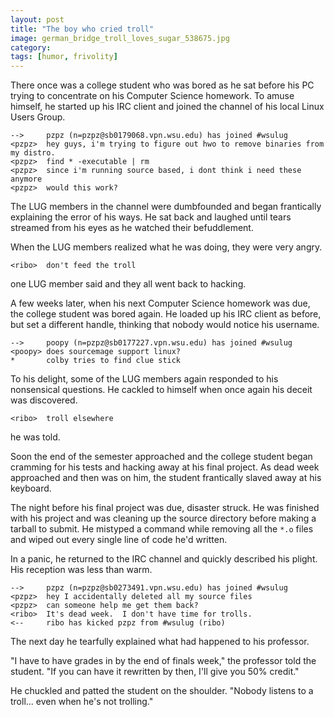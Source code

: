 ```yaml
---
layout: post
title: "The boy who cried troll"
image: german_bridge_troll_loves_sugar_538675.jpg
category:
tags: [humor, frivolity]
---
```

There once was a college student who was bored as he sat before his PC trying to
concentrate on his Computer Science homework. To amuse himself, he started up
his IRC client and joined the channel of his local Linux Users Group.

```
-->     pzpz (n=pzpz@sb0179068.vpn.wsu.edu) has joined #wsulug
<pzpz>  hey guys, i'm trying to figure out hwo to remove binaries from my distro.
<pzpz>  find * -executable | rm
<pzpz>  since i'm running source based, i dont think i need these anymore
<pzpz>  would this work?
```

The LUG members in the channel were dumbfounded and began frantically explaining
the error of his ways. He sat back and laughed until tears streamed from his
eyes as he watched their befuddlement.

When the LUG members realized what he was doing, they were very angry.

```
<ribo>  don't feed the troll
```

one LUG member said and they all went back to hacking.

A few weeks later, when his next Computer Science homework was due, the college
student was bored again. He loaded up his IRC client as before, but set a
different handle, thinking that nobody would notice his username.

```
-->     poopy (n=pzpz@sb0177227.vpn.wsu.edu) has joined #wsulug
<poopy> does sourcemage support linux?
*       colby tries to find clue stick
```

To his delight, some of the LUG members again responded to his nonsensical
questions. He cackled to himself when once again his deceit was discovered.

```
<ribo>  troll elsewhere
```

he was told.

Soon the end of the semester approached and the college student began cramming
for his tests and hacking away at his final project. As dead week approached and
then was on him, the student frantically slaved away at his keyboard.

The night before his final project was due, disaster struck. He was finished
with his project and was cleaning up the source directory before making a
tarball to submit. He mistyped a command while removing all the `*.o` files and
wiped out every single line of code he'd written.

In a panic, he returned to the IRC channel and quickly described his plight. His
reception was less than warm.

```
-->     pzpz (n=pzpz@sb0273491.vpn.wsu.edu) has joined #wsulug
<pzpz>  hey I accidentally deleted all my source files
<pzpz>  can someone help me get them back?
<ribo>  It's dead week.  I don't have time for trolls.
<--     ribo has kicked pzpz from #wsulug (ribo)
```

The next day he tearfully explained what had happened to his professor.

"I have to have grades in by the end of finals week," the professor told the
student. "If you can have it rewritten by then, I'll give you 50% credit."

He chuckled and patted the student on the shoulder. "Nobody listens to a troll...
even when he's not trolling."
